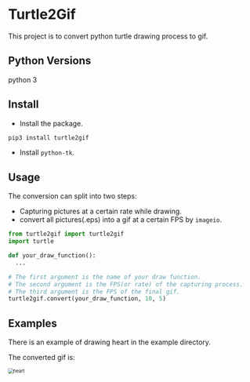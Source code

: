 # Turtle2Gif

This project is to convert python turtle drawing process to gif.



## Python Versions

python 3

## Install

* Install the package.

```bash
pip3 install turtle2gif
```

* Install ```python-tk```.

## Usage

The conversion can split into two steps:

* Capturing pictures at a certain rate while drawing.
* convert all pictures(.eps) into a gif at a certain FPS by ```imageio```.

```python
from turtle2gif import turtle2gif
import turtle

def your_draw_function():
  ...

# The first argument is the name of your draw function.
# The second argument is the FPS(or rate) of the capturing process.
# The third argument is the FPS of the final gif.
turtle2gif.convert(your_draw_function, 10, 5)
```

## Examples

There is an example of drawing heart in the example directory.

The converted gif is:

<img src="https://github.com/Ackeraa/turtle2gif/blob/master/example/heart.gif" alt="heart" style="zoom:66%;" />
